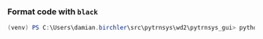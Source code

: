 ### Format code with `black` ###
```powershell
(venv) PS C:\Users\damian.birchler\src\pytrnsys\wd2\pytrnsys_gui> python .\dev-tools\devTools.py --black=""
```
